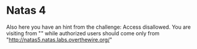 # Natas 4
Also here you have an hint from the challenge: 
Access disallowed. You are visiting from "" while authorized users should come only from "http://natas5.natas.labs.overthewire.org/"